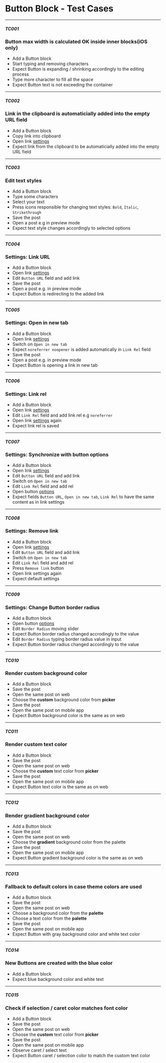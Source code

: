 
# Button Block - Test Cases

--------------------------------------------------------------------------------

##### TC001

### Button max width is calculated OK inside inner blocks(iOS only)

-   Add a Button block
-   Start typing and removing characters
-   Expect Button is expanding / shrinking accordingly to the editing process
-   Type more character to fill all the space
-   Expect Button text is not exceeding the container

--------------------------------------------------------------------------------

##### TC002

### Link in the clipboard is automaticially added into the empty URL field

-   Add a Button block
-   Copy link into clipboard
-   Open link [settings](../resources/button-link-settings.png)
-   Expect link from the clipboard to be automaticially added into the empty URL field

--------------------------------------------------------------------------------

##### TC003

### Edit text styles

-   Add a Button block
-   Type some characters
-   Select your text
-   Press icons responsible for changing text styles: `Bold`, `Italic`, `Strikethrough`
-   Save the post
-   Open a post e.g in preview mode
-   Expect text style changes accordingly to selected options

--------------------------------------------------------------------------------

##### TC004

### Settings: Link URL

-   Add a Button block
-   Open link [settings](../resources/button-link-settings.png)
-   Edit `Button URL` field and add link
-   Save the post
-   Open a post e.g. in preview mode
-   Expect Button is redirecting to the added link

--------------------------------------------------------------------------------

##### TC005

### Settings: Open in new tab

-   Add a Button block
-   Open link [settings](../resources/button-link-settings.png)
-   Switch on `Open in new tab`
-   Expect `noreferrer noopener` is added automatically in `Link Rel` field
-   Save the post
-   Open a post e.g. in preview mode
-   Expect Button is opening a link in new tab

--------------------------------------------------------------------------------

##### TC006

### Settings: Link rel

-   Add a Button block
-   Open link [settings](../resources/button-link-settings.png)
-   Edit `Link Rel` field and add link rel e.g `noreferrer`
-   Open link [settings](../resources/button-link-settings.png) again
-   Expect link rel is saved

--------------------------------------------------------------------------------

##### TC007

### Settings: Synchronize with button options

-   Add a Button block
-   Open link [settings](../resources/button-link-settings.png)
-   Edit `Button URL` field and add link
-   Switch on `Open in new tab`
-   Edit `Link Rel` field and add rel
-   Open button [options](../resources/button-options.png)
-   Expect fields `Button URL`, `Open in new tab`, `Link Rel` to have the same content as in link settings

--------------------------------------------------------------------------------

##### TC008

### Settings: Remove link

-   Add a Button block
-   Open link [settings](../resources/button-link-settings.png)
-   Edit `Button URL` field and add link
-   Switch on `Open in new tab`
-   Edit `Link Rel` field and add rel
-   Press `Remove link` button
-   Open link settings again
-   Expect default settings

--------------------------------------------------------------------------------

##### TC009

### Settings: Change Button border radius

-   Add a Button block
-   Open button [options](../resources/button-options.png)
-   Edit `Border Radius` moving slider
-   Expect Button border radius changed accrodingly to the value
-   Edit `Border Radius` typing border radius value in input
-   Expect Button border radius changed accordingly to the value

--------------------------------------------------------------------------------

##### TC010

### Render custom background color

-   Add a Button block
-   Save the post
-   Open the same post on web
-   Choose the **custom** background color from **picker**
-   Save the post
-   Open the same post on mobile app
-   Expect Button background color is the same as on web

--------------------------------------------------------------------------------

##### TC011

### Render custom text color

-   Add a Button block
-   Save the post
-   Open the same post on web
-   Choose the **custom** text color from **picker**
-   Save the post
-   Open the same post on mobile app
-   Expect Button text color is the same as on web

--------------------------------------------------------------------------------

##### TC012

### Render gradient background color

-   Add a Button block
-   Save the post
-   Open the same post on web
-   Choose the **gradient** background color from the palette
-   Save the post
-   Open the same post on mobile app
-   Expect Button gradient background color is the same as on web

--------------------------------------------------------------------------------

##### TC013

### Fallback to default colors in case theme colors are used

-   Add a Button block
-   Save the post
-   Open the same post on web
-   Choose a background color from the **palette**
-   Choose a text color from the **palette**
-   Save the post
-   Open the same post on mobile app
-   Expect Button with gray background color and white text color

--------------------------------------------------------------------------------

##### TC014

### New Buttons are created with the blue color

-   Add a Button block
-   Expect blue background color and white text

--------------------------------------------------------------------------------

##### TC015

### Check if selection / caret color matches font color

-   Add a Button block
-   Save the post
-   Open the same post on web
-   Choose the **custom** text color from **picker**
-   Save the post
-   Open the same post on mobile app
-   Observe caret / select text
-   Expect Button caret / selection color to match the custom text color
